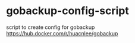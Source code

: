 # gobackup-config-script
script to create config for gobackup https://hub.docker.com/r/huacnlee/gobackup
